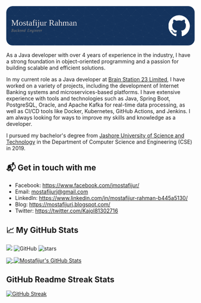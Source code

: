 
<img src="me.png">
<br>

As a Java developer with over 4 years of experience in the industry, I have a strong foundation in object-oriented programming and a passion for building scalable and efficient solutions.

In my current role as a Java developer at <a href="https://brainstation-23.com/">Brain Station 23 Limited</a>, I have worked on a variety of projects, including the development of Internet Banking systems and microservices-based platforms. I have extensive experience with tools and technologies such as Java, Spring Boot, PostgreSQL, Oracle, and Apache Kafka for real-time data processing, as well as CI/CD tools like Docker, Kubernetes, GitHub Actions, and Jenkins. I am always looking for ways to improve my skills and knowledge as a developer.

I pursued my bachelor's degree from <a href="https://just.edu.bd/">Jashore University of Science and Technology</a> in the Department of Computer Science and Engineering (CSE) in 2019.

## 📬 Get in touch with me
- Facebook: https://www.facebook.com/jmostafijur/
- Email: mostafijurj@gmail.com
- LinkedIn: https://www.linkedin.com/in/mostafijur-rahman-b445a5130/
- Blog: https://mostafijurj.blogspot.com/
- Twitter: https://twitter.com/Kajol81302716

## &#x1f4c8; My GitHub Stats

![](https://komarev.com/ghpvc/?username=mostafijurj&color=blue)
<img alt="GitHub" src="https://img.shields.io/badge/dynamic/json?logo=github&label=GitHub+Followers&labelColor=282c34&color=181717&query=%24.data.totalSubs&url=https%3A%2F%2Fapi.spencerwoo.com%2Fsubstats%2F%3Fsource%3Dgithub%26queryKey%3Dmostafijurj&longCache=true"/>
<img src="https://img.shields.io/github/stars/mostafijurj?label=Stars" alt="stars">

<a href="https://github.com/mostafijurj/mostafijurj">
  <img align="center" src="https://github-readme-stats.vercel.app/api/top-langs/?username=mostafijurj&java,html&title_color=ffffff&text_color=c9cacc&icon_color=2bbc8a&bg_color=1d1f21" />
</a>

<a href="https://github.com/mostafijurj/mostafijurj">
  <img align="center" src="https://github-readme-stats.vercel.app/api?username=mostafijurj&show_icons=true&line_height=27&count_private=true&title_color=ffffff&text_color=c9cacc&icon_color=2bbc8a&bg_color=1d1f21" alt="Mostafijur's GitHub Stats" />
</a>

## GitHub Readme Streak Stats

[![GitHub Streak](https://streak-stats.demolab.com?user=MostafijurJ&theme=radical&border_radius=6&date_format=M%20j%5B%2C%20Y%5D&ring=EB5454)](https://git.io/streak-stats)

